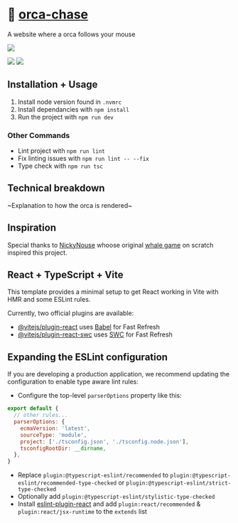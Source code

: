 # 🐋 [orca-chase](https://orcachase.com/)
A website where a orca follows your mouse

![](https://img.shields.io/github/actions/workflow/status/hiccup246/jameswatt/style-check.yml?branch=main&label=Style%20Check)

![](https://img.shields.io/github/license/Hiccup246/jameswatt)
![](https://img.shields.io/github/languages/code-size/Hiccup246/jameswatt)


## Installation + Usage
1. Install node version found in `.nvmrc`
2. Install dependancies with `npm install`
3. Run the project with `npm run dev`

### Other Commands
- Lint project with `npm run lint`
- Fix linting issues with `npm run lint -- --fix`
- Type check with `npm run tsc`

## Technical breakdown
~Explanation to how the orca is rendered~

## Inspiration
Special thanks to [NickyNouse](https://scratch.mit.edu/users/NickyNouse/) whoose original [whale game](https://scratch.mit.edu/projects/16795490/) on scratch inspired this project.
## React + TypeScript + Vite

This template provides a minimal setup to get React working in Vite with HMR and some ESLint rules.

Currently, two official plugins are available:

- [@vitejs/plugin-react](https://github.com/vitejs/vite-plugin-react/blob/main/packages/plugin-react/README.md) uses [Babel](https://babeljs.io/) for Fast Refresh
- [@vitejs/plugin-react-swc](https://github.com/vitejs/vite-plugin-react-swc) uses [SWC](https://swc.rs/) for Fast Refresh

## Expanding the ESLint configuration

If you are developing a production application, we recommend updating the configuration to enable type aware lint rules:

- Configure the top-level `parserOptions` property like this:

```js
export default {
  // other rules...
  parserOptions: {
    ecmaVersion: 'latest',
    sourceType: 'module',
    project: ['./tsconfig.json', './tsconfig.node.json'],
    tsconfigRootDir: __dirname,
  },
}
```

- Replace `plugin:@typescript-eslint/recommended` to `plugin:@typescript-eslint/recommended-type-checked` or `plugin:@typescript-eslint/strict-type-checked`
- Optionally add `plugin:@typescript-eslint/stylistic-type-checked`
- Install [eslint-plugin-react](https://github.com/jsx-eslint/eslint-plugin-react) and add `plugin:react/recommended` & `plugin:react/jsx-runtime` to the `extends` list
